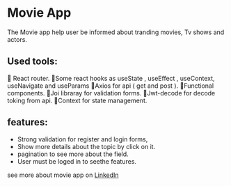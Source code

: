 # Movie App

The Movie app help user be informed about tranding movies, Tv shows and actors.

## Used tools: 
 📌 React router.
 📌Some react hooks as useState , useEffect , useContext, useNavigate and useParams
 📌Axios for api ( get and post ).
 📌Functional components.
 📌Joi libraray for validation forms.
 📌Jwt-decode for decode toking from api.
 📌Context for state management.

## features: 
* Strong validation for register and login forms, 
* Show more details about the topic by click on it.
* pagination to see more about the field.
* User must be loged in to seethe  features.
   
see more about movie app on <a href="https://www.linkedin.com/posts/osama-amerr_project-react-reacthooks-activity-6999102417535447040-NcF1?utm_source=share&utm_medium=member_desktop" target="_blank" rel="noreferrer">LinkedIn </a>

